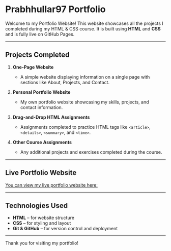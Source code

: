# Prabhhullar97 Portfolio

Welcome to my Portfolio Website! This website showcases all the projects I completed during my HTML & CSS course. It is built using **HTML** and **CSS** and is fully live on GitHub Pages.

---

## Projects Completed

1. **One-Page Website**  
   - A simple website displaying information on a single page with sections like About, Projects, and Contact.

2. **Personal Portfolio Website**  
   - My own portfolio website showcasing my skills, projects, and contact information.

3. **Drag-and-Drop HTML Assignments**  
   - Assignments completed to practice HTML tags like `<article>`, `<details>`, `<summary>`, and `<time>`.

4. **Other Course Assignments**  
   - Any additional projects and exercises completed during the course.

---

## Live Portfolio Website

<a href="https://prabhbhullar97.github.io"/>You can view my live portfolio website here:</a>  


---

## Technologies Used

- **HTML** – for website structure  
- **CSS** – for styling and layout  
- **Git & GitHub** – for version control and deployment  

---

Thank you for visiting my portfolio!
